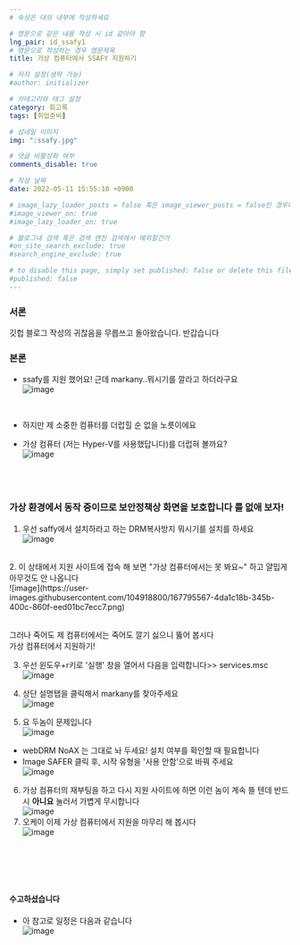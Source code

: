 ```yaml
---
# 속성은 대쉬 내부에 작성하세요

# 영문으로 같은 내용 작성 시 id 같아야 함
lng_pair: id_ssafy1
# 영문으로 작성하는 경우 영문제목
title: 가상 컴퓨터에서 SSAFY 지원하기

# 저자 설정(생략 가능)
#author: initializer

# 카테고리와 태그 설정
category: 회고록
tags: [취업준비]

# 섬네일 이미지
img: ":ssafy.jpg"

# 댓글 비활성화 여부
comments_disable: true

# 작성 날짜
date: 2022-05-11 15:55:10 +0900

# image_lazy_loader_posts = false 혹은 image_viewer_posts = false인 경우에만 사용하세요
#image_viewer_on: true
#image_lazy_loader_on: true

# 블로그내 검색 혹은 검색 엔진 검색에서 예외할건가
#on_site_search_exclude: true
#search_engine_exclude: true

# to disable this page, simply set published: false or delete this file
#published: false
---
```

### 서론
깃헙 블로그 작성의 귀찮음을 무릅쓰고 돌아왔습니다. 반갑습니다

### 본론
* ssafy를 지원 했어요! 근데 markany..뭐시기를 깔라고 하더라구요 <br>
![image](https://user-images.githubusercontent.com/104918800/167795429-3766e7ee-d38a-451c-92c4-1047c2005d14.png)


  <br>
* 하지만 제 소중한 컴퓨터를 더럽힐 순 없을 노릇이에요
* 가상 컴퓨터 (저는 Hyper-V를 사용했답니다)를 더럽혀 볼까요? <br>
 ![image](https://user-images.githubusercontent.com/104918800/167789316-ef78d812-7ae7-466f-83a5-5155d6a854ba.png)
<br><br><br><br>
### 가상 환경에서 동작 중이므로 보안정책상 화면을 보호합니다 를 없애 보자!
1. 우선 saffy에서 설치하라고 하는 DRM복사방지 뭐시기를 설치를 하세요 <br> ![image](https://user-images.githubusercontent.com/104918800/167789638-1d8fd395-5fd8-4adb-b901-2533b614e84b.png)
<br>
2. 이 상태에서 지원 사이트에 접속 해 보면 "가상 컴퓨터에서는 못 봐요~" 하고 얄밉게 아무것도 안 나옵니다 <br>
![image](https://user-images.githubusercontent.com/104918800/167795567-4da1c18b-345b-400c-860f-eed01bc7ecc7.png)

 <br> 그러나 죽어도 제 컴퓨터에서는 죽어도 깔기 싫으니 뚫어 봅시다 <br> 가상 컴퓨터에서 지원하기!

3. 우선 윈도우+r키로 '실행' 창을 열어서 다음을 입력합니다>> services.msc   <br>
![image](https://user-images.githubusercontent.com/104918800/167790038-edc59f98-e12a-4677-8f15-fc1d89ad816a.png)

4. 상단 설명탭을 클릭해서 markany를 찾아주세요  <br>
![image](https://user-images.githubusercontent.com/104918800/167790095-7dd14a16-5407-4948-a80e-a61da8ce1072.png)

5. 요 두놈이 문제입니다 <br>
![image](https://user-images.githubusercontent.com/104918800/167790177-f8a9d91c-e3a0-4c49-ac0e-dd8f716907e4.png)
 * webDRM NoAX 는 그대로 놔 두세요! 설치 여부를 확인할 때 필요합니다
 * Image SAFER 클릭 후, 시작 유형을 '사용 안함'으로 바꿔 주세요 <br>
  ![image](https://user-images.githubusercontent.com/104918800/167790385-56b7d408-8214-4d21-a372-35d07ffa3854.png)


6. 가상 컴퓨터의 재부팅을 하고 다시 지원 사이트에 하면 이런 놈이 계속 뜰 텐데 반드시 **아니요** 눌러서 가볍게 무시합니다 <br>
![image](https://user-images.githubusercontent.com/104918800/167790570-0fde7260-40ba-41a2-81a1-40e588ec853a.png)
7. 오케이 이제 가상 컴퓨터에서 지원을 마무리 해 봅시다 <br>
![image](https://user-images.githubusercontent.com/104918800/167790682-0de36b22-d44c-4951-a77f-4480c7334ecb.png)

<br><br><br><br>
#### 수고하셨습니다
* 아 참고로 일정은 다음과 같습니다 <br>  ![image](https://user-images.githubusercontent.com/104918800/167791427-15c0be73-b4a8-421c-9a12-cabc3517e0b3.png)





